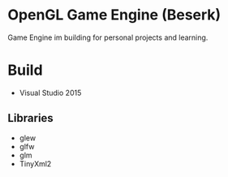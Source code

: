 # OpenGL Game Engine (Beserk)
Game Engine im building for personal projects and learning.

# Build
* Visual Studio 2015

## Libraries
* glew
* glfw
* glm
* TinyXml2
